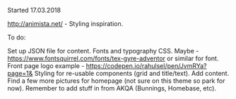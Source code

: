 Started 17.03.2018

http://animista.net/ - Styling inspiration.

To do:

Set up JSON file for content.
Fonts and typography CSS.
Maybe - https://www.fontsquirrel.com/fonts/tex-gyre-adventor or similar for font.
Front page logo example - https://codepen.io/rahulsel/pen/JvmRYa?page=1&
Styling for re-usable components (grid and title/text).
Add content.
Find a few more pictures for homepage (not sure on this theme so park for now).
Remember to add stuff in from AKQA (Bunnings, Homebase, etc).

